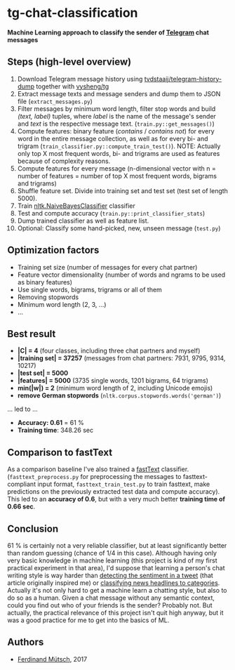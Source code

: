 # tg-chat-classification
__Machine Learning approach to classify the sender of [Telegram](http://telegram.org) chat messages__

## Steps (high-level overview)
1. Download Telegram message history using [tvdstaaij/telegram-history-dump](https://github.com/tvdstaaij/telegram-history-dump) together with [vysheng/tg](https://github.com/vysheng/tg) 
2. Extract message texts and message senders and dump them to JSON file (`extract_messages.py`)
3. Filter messages by minimum word length, filter stop words and build _(text, label)_ tuples, where _label_ is the name of the message's sender and _text_ is the respective message text. (`train.py::get_messages()`)
4. Compute features: binary feature (_contains_ / _contains not_) for every word in the entire message collection, as well as for every bi- and trigram (`train_classifier.py::compute_train_test()`). NOTE: Actually only top X most frequent words, bi- and trigrams are used as features because of complexity reasons.
5. Compute features for every message (n-dimensional vector with n = number of features = number of top X most frequent words, bigrams and trigrams)
6. Shuffle feature set. Divide into training set and test set (test set of length 5000).
7. Train [nltk.NaiveBayesClassifier](http://www.nltk.org/api/nltk.classify.html) classifier
8. Test and compute accuracy (`train.py::print_classifier_stats`)
9. Dump trained classifier as well as feature list.
9. Optional: Classify some hand-picked, new, unseen message (`test.py`)

## Optimization factors
* Training set size (number of messages for every chat partner)
* Feature vector dimensionality (number of words and ngrams to be used as binary features)
* Use single words, bigrams, trigrams or all of them
* Removing stopwords
* Minimum word length (2, 3, ...)
* ...

## Best result
* __|C| = 4__ (four classes, including three chat partners and myself)
* __|training set| = 37257__ (messages from chat partners: 7931, 9795, 9314, 10217)
* __|test set| = 5000__
* __|features| = 5000__ (3735 single words, 1201 bigrams, 64 trigrams)
* __min(|w|) = 2__ (minimum word length of 2, including Unicode emojis)
* __remove German stopwords__ (`nltk.corpus.stopwords.words('german')`)

... led to ...

* __Accuracy: 0.61__ = 61 %
* __Training time__: 348.26 sec

## Comparison to fastText
As a comparison baseline I've also trained a [fastText](https://github.com/facebookresearch/fastText) classifier. (`fasttext_preprocess.py` for preprocessing the messages to fasttext-compliant input format, `fasttext_train_test.py` to train fasttext, make predictions on the previously extracted test data and compute accuracy).
This led to an __accuracy of 0.6__, but with a very much better __training time of 0.66 sec__.

## Conclusion
61 % is certainly not a very reliable classifier, but at least significantly better than random guessing (chance of 1/4 in this case). Although having only very basic knowledge in machine learning (this project is kind of my first practical experiment in that area), I'd suppose that learning a person's chat writing style is way harder than [detecting the sentiment in a tweet](http://www.laurentluce.com/posts/twitter-sentiment-analysis-using-python-and-nltk/) (that article originally inspired me) or [classifying news headlines to categories](https://github.com/facebookresearch/fastText#references). Actually it's not only hard to get a machine learn a chatting style, but also to do so as a human. Given a chat message without any semantic context, could you find out who of your friends is the sender? Probably not. But actually, the practical relevance of this project isn't quit high anyway, but it was a good practice for me to get into the basics of ML.

## Authors
* [Ferdinand Mütsch](https://ferdinand-muetsch.de), 2017